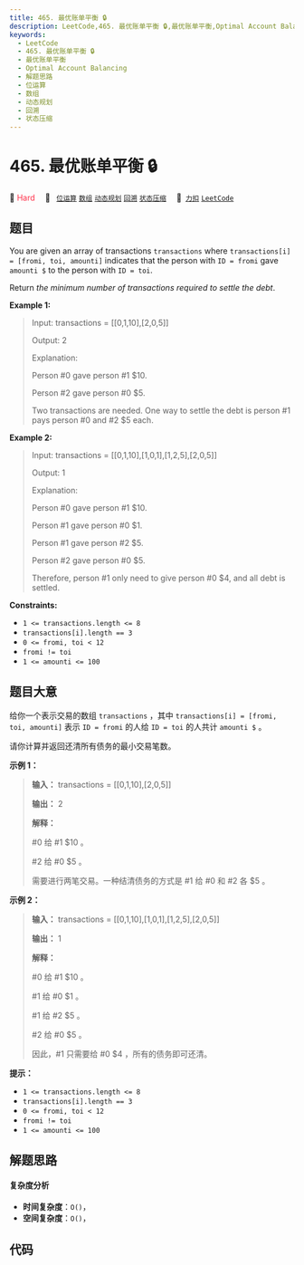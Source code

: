 ```yaml
---
title: 465. 最优账单平衡 🔒
description: LeetCode,465. 最优账单平衡 🔒,最优账单平衡,Optimal Account Balancing,解题思路,位运算,数组,动态规划,回溯,状态压缩
keywords:
  - LeetCode
  - 465. 最优账单平衡 🔒
  - 最优账单平衡
  - Optimal Account Balancing
  - 解题思路
  - 位运算
  - 数组
  - 动态规划
  - 回溯
  - 状态压缩
---
```


# 465. 最优账单平衡 🔒

🔴 <font color=#ff334b>Hard</font>&emsp; 🔖&ensp; [`位运算`](/tag/bit-manipulation.md) [`数组`](/tag/array.md) [`动态规划`](/tag/dynamic-programming.md) [`回溯`](/tag/backtracking.md) [`状态压缩`](/tag/bitmask.md)&emsp; 🔗&ensp;[`力扣`](https://leetcode.cn/problems/optimal-account-balancing) [`LeetCode`](https://leetcode.com/problems/optimal-account-balancing)

## 题目

You are given an array of transactions `transactions` where `transactions[i] =
[fromi, toi, amounti]` indicates that the person with `ID = fromi` gave
`amounti $` to the person with `ID = toi`.

Return _the minimum number of transactions required to settle the debt_.



**Example 1:**

> Input: transactions = [[0,1,10],[2,0,5]]
> 
> Output: 2
> 
> Explanation:
> 
> Person #0 gave person #1 $10.
> 
> Person #2 gave person #0 $5.
> 
> Two transactions are needed. One way to settle the debt is person #1 pays person #0 and #2 $5 each.

**Example 2:**

> Input: transactions = [[0,1,10],[1,0,1],[1,2,5],[2,0,5]]
> 
> Output: 1
> 
> Explanation:
> 
> Person #0 gave person #1 $10.
> 
> Person #1 gave person #0 $1.
> 
> Person #1 gave person #2 $5.
> 
> Person #2 gave person #0 $5.
> 
> Therefore, person #1 only need to give person #0 $4, and all debt is settled.

**Constraints:**

  * `1 <= transactions.length <= 8`
  * `transactions[i].length == 3`
  * `0 <= fromi, toi < 12`
  * `fromi != toi`
  * `1 <= amounti <= 100`


## 题目大意

给你一个表示交易的数组 `transactions` ，其中 `transactions[i] = [fromi, toi, amounti]` 表示
`ID = fromi` 的人给 `ID = toi` 的人共计 `amounti $` 。

请你计算并返回还清所有债务的最小交易笔数。



**示例 1：**

> 
> 
> 
> 
> 
> **输入：** transactions = [[0,1,10],[2,0,5]]
> 
> **输出：** 2
> 
> **解释：**
> 
> #0 给 #1 $10 。
> 
> #2 给 #0 $5 。
> 
> 需要进行两笔交易。一种结清债务的方式是 #1 给 #0 和 #2 各 $5 。

**示例 2：**

> 
> 
> 
> 
> 
> **输入：** transactions = [[0,1,10],[1,0,1],[1,2,5],[2,0,5]]
> 
> **输出：** 1
> 
> **解释：**
> 
> #0 给 #1 $10 。
> 
> #1 给 #0 $1 。
> 
> #1 给 #2 $5 。
> 
> #2 给 #0 $5 。
> 
> 因此，#1 只需要给 #0 $4 ，所有的债务即可还清。
> 
> 



**提示：**

  * `1 <= transactions.length <= 8`
  * `transactions[i].length == 3`
  * `0 <= fromi, toi < 12`
  * `fromi != toi`
  * `1 <= amounti <= 100`


## 解题思路

#### 复杂度分析

- **时间复杂度**：`O()`，
- **空间复杂度**：`O()`，

## 代码

```javascript

```